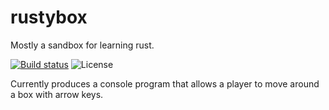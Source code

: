 # rustybox
Mostly a sandbox for learning rust. 

[![Build status](https://img.shields.io/github/workflow/status/pbellchambers/rustybox/CI/main)](https://github.com/pbellchambers/rustybox/actions)
![License](https://img.shields.io/badge/license-MIT-blue)

Currently produces a console program that allows a player to move around a box with arrow keys.
